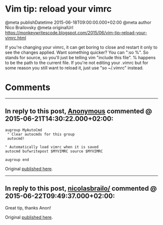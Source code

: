 # Vim tip: reload your vimrc

@meta publishDatetime 2015-06-18T09:00:00.000+02:00
@meta author Nico Brailovsky
@meta originalUrl https://monkeywritescode.blogspot.com/2015/06/vim-tip-reload-your-vimrc.html

If you're changing your vimrc, it can get boring to close and restart it only to see the changes applied. Want something quicker? You can ":so %". So stands for source, so you'll just be telling vim "include this file". % happens to be the path to the current file. If you're not editing your .vimrc but for some reason you still want to reload it, just use "so ~/.vimrc" instead.


# Comments

---
## In reply to this post, [Anonymous]() commented @ 2015-06-21T14:30:22.000+02:00:

```
augroup MyAutoCmd
 " Clear autocmds for this group
 autocmd!

" Automatically load vimrc when it is saved
autocmd bufwritepost $MYVIMRC source $MYVIMRC

augroup end
```

Original [published here](md_blog/2015/0618_Vimtipreloadyourvimrc.md).

---
## In reply to this post, [nicolasbrailo/](md_blog/aboutme.md) commented @ 2015-06-22T09:49:37.000+02:00:

Great tip, thanks Anon!

Original [published here](md_blog/2015/0618_Vimtipreloadyourvimrc.md).
